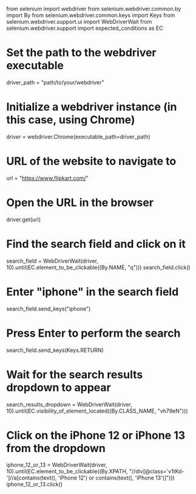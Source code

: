 from selenium import webdriver
from selenium.webdriver.common.by import By
from selenium.webdriver.common.keys import Keys
from selenium.webdriver.support.ui import WebDriverWait
from selenium.webdriver.support import expected_conditions as EC

# Set the path to the webdriver executable
driver_path = "path/to/your/webdriver"

# Initialize a webdriver instance (in this case, using Chrome)
driver = webdriver.Chrome(executable_path=driver_path)

# URL of the website to navigate to
url = "https://www.flipkart.com/"

# Open the URL in the browser
driver.get(url)

# Find the search field and click on it
search_field = WebDriverWait(driver, 10).until(EC.element_to_be_clickable((By.NAME, "q")))
search_field.click()

# Enter "iphone" in the search field
search_field.send_keys("iphone")

# Press Enter to perform the search
search_field.send_keys(Keys.RETURN)

# Wait for the search results dropdown to appear
search_results_dropdown = WebDriverWait(driver, 10).until(EC.visibility_of_element_located((By.CLASS_NAME, "vh79eN")))

# Click on the iPhone 12 or iPhone 13 from the dropdown
iphone_12_or_13 = WebDriverWait(driver, 10).until(EC.element_to_be_clickable((By.XPATH, "//div[@class='v1tKd-']//a[contains(text(), 'iPhone 12') or contains(text(), 'iPhone 13')]")))
iphone_12_or_13.click()
